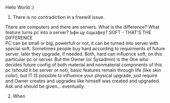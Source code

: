 Hello World :)

1) There is no contradiction in a freewill issue.

There are computers and there are servers.
What is the difference? What feature turns pc into a server? Ьфн цу сщьзфку?
SOFT - THAT'S THE DIFFERENCE                   
PC can be small or big, powerfull or not, it can be turned into server with special soft. Sometimes people buy hard according to requirments of future server, later they upgrade, if needed. Both, hard can influence soft, on this particular pc or server. But the Owner (or Sysadmin) is the One who decides future config of both material and nonmaterial components of this pc (should it be server or not), basic features remain through life (like skin color), but IT IS possible to influence your physical upgrade, just require  and Owner creates and upgrades like himself was created and upgraded. Ask and should be given... eventually.

2) When 

